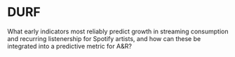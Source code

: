 # DURF
What early indicators most reliably predict growth in streaming consumption and recurring listenership for Spotify artists, and how can these be integrated into a predictive metric for A&R?
